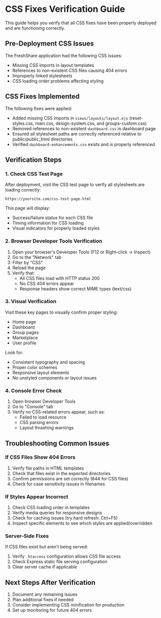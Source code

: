 # CSS Fixes Verification Guide

This guide helps you verify that all CSS fixes have been properly deployed and are functioning correctly.

## Pre-Deployment CSS Issues

The FreshShare application had the following CSS issues:
- Missing CSS imports in layout templates
- References to non-existent CSS files causing 404 errors
- Improperly linked stylesheets
- CSS loading order problems affecting styling

## CSS Fixes Implemented

The following fixes were applied:
- Added missing CSS imports in `views/layouts/layout.ejs` (reset-styles.css, main.css, design-system.css, and groups-custom.css)
- Removed references to non-existent `dashboard.css` in dashboard page
- Ensured all stylesheet paths are correctly referenced relative to public/public_html directories
- Verified `dashboard-enhancements.css` exists and is properly referenced

## Verification Steps

### 1. Check CSS Test Page

After deployment, visit the CSS test page to verify all stylesheets are loading correctly:

```
https://yoursite.com/css-test-page.html
```

This page will display:
- Success/failure status for each CSS file
- Timing information for CSS loading
- Visual indicators for properly loaded styles

### 2. Browser Developer Tools Verification

1. Open your browser's Developer Tools (F12 or Right-click → Inspect)
2. Go to the "Network" tab
3. Filter by "CSS"
4. Reload the page
5. Verify that:
   - All CSS files load with HTTP status 200
   - No CSS 404 errors appear
   - Response headers show correct MIME types (text/css)

### 3. Visual Verification

Visit these key pages to visually confirm proper styling:
- Home page
- Dashboard
- Group pages
- Marketplace
- User profile

Look for:
- Consistent typography and spacing
- Proper color schemes
- Responsive layout elements
- No unstyled components or layout issues

### 4. Console Error Check

1. Open browser Developer Tools
2. Go to "Console" tab
3. Verify no CSS-related errors appear, such as:
   - Failed to load resource
   - CSS parsing errors
   - Layout thrashing warnings

## Troubleshooting Common Issues

### If CSS Files Show 404 Errors

1. Verify file paths in HTML templates
2. Check that files exist in the expected directories
3. Confirm permissions are set correctly (644 for CSS files)
4. Check for case sensitivity issues in filenames

### If Styles Appear Incorrect

1. Check CSS loading order in templates
2. Verify media queries for responsive designs
3. Check for caching issues (try hard refresh: Ctrl+F5)
4. Inspect specific elements to see which styles are applied/overridden

### Server-Side Fixes

If CSS files exist but aren't being served:
1. Verify `.htaccess` configuration allows CSS file access
2. Check Express static file serving configuration
3. Clear server cache if applicable

## Next Steps After Verification

1. Document any remaining issues
2. Plan additional fixes if needed
3. Consider implementing CSS minification for production
4. Set up monitoring for future 404 errors
